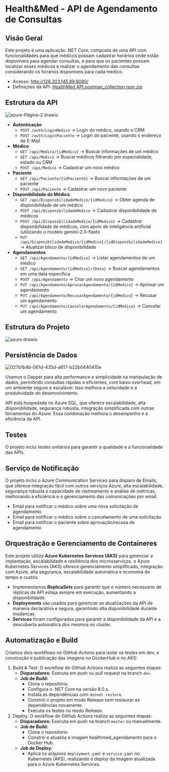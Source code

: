 # Health&Med - API de Agendamento de Consultas

## Visão Geral

Este projeto é uma aplicação .NET Core, composta de uma API com funcionalidades para que médicos possam cadastrar horários onde estão disponíveis para agendar consultas, e para que os pacientes possam localizar esses médicos e realizar o agendamento das consultas considerando os horários disponíveis para cada médico.

- Acesso: http://128.203.145.89:8080/
- Definições da API: [HealthMed API.postman_collection.json.zip](https://github.com/user-attachments/files/18722502/HealthMed.API.postman_collection.json.zip)

## Estrutura da API

![azure-Página-2 drawio](https://github.com/user-attachments/assets/b279ea2a-b35c-4e10-907b-e39ef29458e5)

- **Autenticação**
   - `POST /auth/LoginMedico` → Login do médico, usando o CRM
   - `POST /auth/LoginPaciente` → Login do paciente, usando o endereço de E-Mail
- **Médico**
   - `GET /api/Medico/{idMedico}` → Buscar informações de um médico
   - `GET /api/Medico` → Buscar médicos filtrando por especialidade, estado ou CRM
   - `POST /api/Medico` → Cadastrar um novo médico
- **Paciente**
   - `GET /api/Paciente/{idPaciente}` → Buscar informações de um paciente
   - `POST /api/Paciente` → Cadastrar um novo paciente
- **Disponibilidade do Médico**
   - `GET /api/DisponibilidadeMedico/{idMedico}` → Obter agenda de disponibilidade de um médico
   - `POST /api/DisponibilidadeMedico` → Cadastrar disponibilidade de médicos
   - `POST /api/DisponibilidadeMedico/{idMedico}` → Cadastrar disponibilidade de médicos, com apoio de inteligência artificial (utilizando o modelo gemini-2.0-flash)
   - `PUT /api/DisponibilidadeMedico/{idMedico}/{idDisponibilidadeMedico}` → Atualizar bloco de disponibilidade
- **Agendamentos**
   - `GET /api/Agendamento/{idMedico}` → Listar agendamentos de um médico
   - `GET /api/Agendamento/{idMedico}/{Data}` → Buscar agendamentos em uma data específica
   - `POST /api/Agendamento` → Criar um novo agendamento
   - `PUT /api/Agendamento/AprovarAgendamento/{idMedico}` → Aprovar um agendamento
   - `PUT /api/Agendamento/RecusarAgendamento/{idMedico}` → Recusar um agendamento
   - `PUT /api/Agendamento/CancelarAgendamento/{idMedico}` → Cancelar um agendamento

## Estrutura do Projeto

![azure drawio](https://github.com/user-attachments/assets/e8664873-1a87-48cb-9bb8-3e53145caadf)

## Persistência de Dados

![027b1b4b-061d-435d-a617-b22b0440415e](https://github.com/user-attachments/assets/9c4bb09b-a20e-4235-a0d2-556dbb608790)

Usamos o Dapper para alta performance e simplicidade na manipulação de dados, permitindo consultas rápidas e eficientes, com baixo overhead, em um ambiente seguro e escalável. Isso melhora a velocidade e a produtividade do desenvolvimento.

API está hospedada no Azure SQL, que oferece escalabilidade, alta disponibilidade, segurança robusta, integração simplificada com outras ferramentas do Azure. Essa combinação melhora o desempenho e a eficiência da API.

## Testes

O projeto inclui testes unitários para garantir a qualidade e a funcionalidade das APIs. 

## Serviço de Notificação

O projeto inclui o Azure Communication Services para disparo de Emails, que oferece integração fácil com outros serviços Azure, alta escalabilidade, segurança robusta e capacidade de rastreamento e análise de métricas, melhorando a eficiência e o gerenciamento das comunicações por email.
- Email para notificar o médico sobre uma nova solicitação de agendamento
- Email para notificar o médico sobre o cancelamento de uma solicitação
- Email para notificar o paciente sobre aprovação/recusa de agendamento

## Orquestração e Gerenciamento de Containeres

Este projeto utiliza **Azure Kubernetes Services (AKS)** para gerenciar a implantação, escalabilidade e resiliência dos microsserviços. o Azure Kubernetes Services (AKS) oferece gerenciamento simplificado, integração com Azure, alta segurança, escalabilidade automática e economia de tempo e custos. 

- Implementamos **ReplicaSets** para garantir que o número necessário de réplicas da API esteja sempre em execução, aumentando a disponibilidade.
- **Deployments** são usados para gerenciar as atualizações da API de maneira declarativa e segura, garantindo alta disponibilidade durante mudanças.
- **Services** foram configurados para garantir a disponibilidade da API e a descoberta automática dos mesmos no cluster.

## Automatização e Build

Criamos dois workflows no GitHub Actions para isolar os testes em dev, e construção e publicação das imagens no DockerHub e no AKS:

1. Build & Test: O workflow do GitHub Actions realiza as seguintes etapas:
   - **Disparadores:** Executa em push ou pull request na branch `dev`.
   - **Job de Build:**
      - Clona o repositório.
      - Configura o .NET Core na versão 8.0.x.
      - Instala as dependências com `dotnet restore`.
      - Constrói o projeto em modo Release sem restaurar as dependências novamente.
      - Executa os testes no modo Release.
1. Deploy:  O workflow do GitHub Actions  realiza as seguintes etapas:
   - **Disparadores:** Executa em push na branch `master` ou manualmente.
   - **Job de Build:**
      - Clona o repositório.
      - Constrói e atualiza a imagem healthmed_agendamento para o Docker Hub.
   - **Job de Deploy:**
      - Aplica os arquivos `deployment.yaml` e `service.yaml` no Kubernetes (AKS), realizando o deploy da imagem atualizada para o Azure Kubernetes Services.

